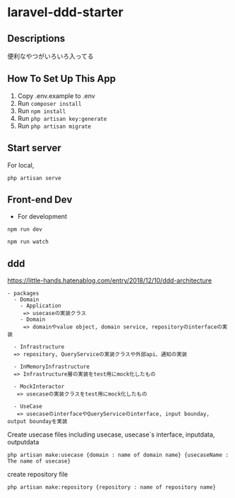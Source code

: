 # laravel-ddd-starter
## Descriptions
便利なやつがいろいろ入ってる

## How To Set Up This App

1. Copy .env.example to .env
2. Run `composer install`
3. Run `npm install`
4. Run `php artisan key:generate`
5. Run `php artisan migrate`


## Start server

For local,
```
php artisan serve
```

## Front-end Dev

- For development
```
npm run dev
```
```
npm run watch
```

## ddd
https://little-hands.hatenablog.com/entry/2018/12/10/ddd-architecture

```
- packages
  - Domain
    - Application
     => usecaseの実装クラス
    - Domain
     => domainやvalue object, domain service, repositoryのinterfaceの実装

  - Infrastructure
  => repository, QueryServiceの実装クラスや外部api、通知の実装

  - InMemoryInfrastructure
  => Infrastructure層の実装をtest用にmock化したもの

  - MockInteractor
   => usecaseの実装クラスをtest用にmock化したもの

  - UseCase
   => usecaseのinterfaceやQueryServiceのinterface, input bounday, output boundayを実装
```

Create usecase files including usecase, usecase`s interface, inputdata, outputdata
```
php artisan make:usecase {domain : name of domain name} {usecaseName : The name of usecase}
```

create repository file
```
php artisan make:repository {repository : name of repository name}
```

